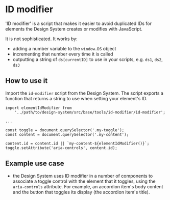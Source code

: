 # ID modifier

'ID modifier' is a script that makes it easier to avoid duplicated IDs for elements the Design System creates or modifies with JavaScript.

It is not sophisticated. It works by:
- adding a number variable to the `window.DS` object
- incrementing that number every time it is called
- outputting a string of `ds[currentID]` to use in your scripts, e.g. `ds1`, `ds2`, `ds3` 

## How to use it

Import the `id-modifier` script from the Design System. The script exports a function that returns a string to use when setting your element's ID.

```
import elementIdModifier from
    '../path/to/design-system/src/base/tools/id-modifier/id-modifier';

...

const toggle = document.querySelector('.my-toggle');
const content = document.querySelector('.my-content');

content.id = content.id || `my-content-${elementIdModifier()}`;
toggle.setAttribute('aria-controls', content.id);
```

## Example use case

- the Design System uses ID modifier in a number of components to associate a toggle control with the element that it toggles, using the `aria-controls` attribute. For example, an accordion item's body content and the button that toggles its display (the accordion item's title).
